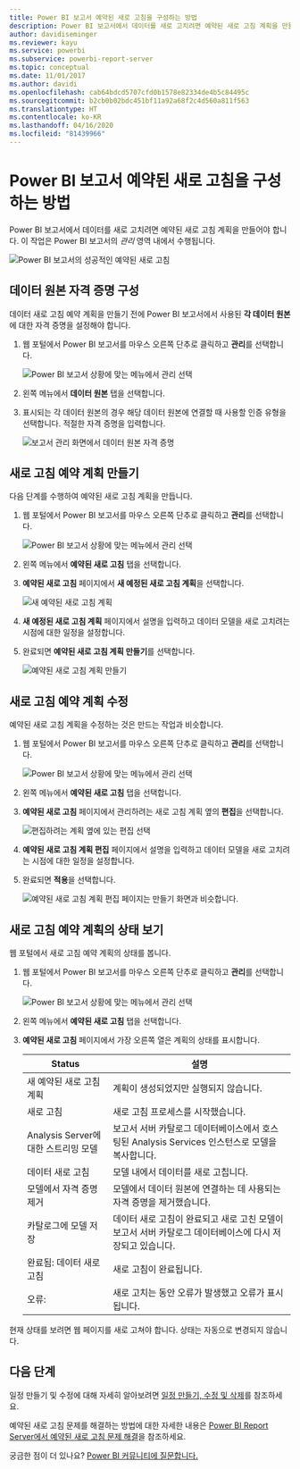 ```yaml
---
title: Power BI 보고서 예약된 새로 고침을 구성하는 방법
description: Power BI 보고서에서 데이터를 새로 고치려면 예약된 새로 고침 계획을 만들어야 합니다.
author: davidiseminger
ms.reviewer: kayu
ms.service: powerbi
ms.subservice: powerbi-report-server
ms.topic: conceptual
ms.date: 11/01/2017
ms.author: davidi
ms.openlocfilehash: cab64bdcd5707cfd0b1578e82334de4b5c84495c
ms.sourcegitcommit: b2cb0b02bdc451bf11a92a68f2c4d560a811f563
ms.translationtype: HT
ms.contentlocale: ko-KR
ms.lasthandoff: 04/16/2020
ms.locfileid: "81439966"
---
```

# <a name="how-to-configure-power-bi-report-scheduled-refresh"></a>Power BI 보고서 예약된 새로 고침을 구성하는 방법
Power BI 보고서에서 데이터를 새로 고치려면 예약된 새로 고침 계획을 만들어야 합니다. 이 작업은 Power BI 보고서의 *관리* 영역 내에서 수행됩니다.

![Power BI 보고서의 성공적인 예약된 새로 고침](media/configure-scheduled-refresh/scheduled-refresh-success.png)

## <a name="configure-data-source-credentials"></a>데이터 원본 자격 증명 구성
데이터 새로 고침 예약 계획을 만들기 전에 Power BI 보고서에서 사용된 **각 데이터 원본**에 대한 자격 증명을 설정해야 합니다.

1. 웹 포털에서 Power BI 보고서를 마우스 오른쪽 단추로 클릭하고 **관리**를 선택합니다.
   
    ![Power BI 보고서 상황에 맞는 메뉴에서 관리 선택](media/configure-scheduled-refresh/manage-power-bi-report.png)
2. 왼쪽 메뉴에서 **데이터 원본** 탭을 선택합니다.
3. 표시되는 각 데이터 원본의 경우 해당 데이터 원본에 연결할 때 사용할 인증 유형을 선택합니다. 적절한 자격 증명을 입력합니다.
   
    ![보고서 관리 화면에서 데이터 원본 자격 증명](media/configure-scheduled-refresh/data-source-credentials.png)

## <a name="creating-a-schedule-refresh-plan"></a>새로 고침 예약 계획 만들기
다음 단계를 수행하여 예약된 새로 고침 계획을 만듭니다.

1. 웹 포털에서 Power BI 보고서를 마우스 오른쪽 단추로 클릭하고 **관리**를 선택합니다.
   
    ![Power BI 보고서 상황에 맞는 메뉴에서 관리 선택](media/configure-scheduled-refresh/manage-power-bi-report.png)
2. 왼쪽 메뉴에서 **예약된 새로 고침** 탭을 선택합니다.
3. **예약된 새로 고침** 페이지에서 **새 예정된 새로 고침 계획**을 선택합니다.
   
    ![새 예약된 새로 고침 계획](media/configure-scheduled-refresh/new-scheduled-refresh-plan.png)
4. **새 예정된 새로 고침 계획** 페이지에서 설명을 입력하고 데이터 모델을 새로 고치려는 시점에 대한 일정을 설정합니다.
5. 완료되면 **예약된 새로 고침 계획 만들기**를 선택합니다.
   
    ![예약된 새로 고침 계획 만들기](media/configure-scheduled-refresh/create-scheduled-refresh-plan.png)

## <a name="modifying-a-schedule-refresh-plan"></a>새로 고침 예약 계획 수정
예약된 새로 고침 계획을 수정하는 것은 만드는 작업과 비슷합니다.

1. 웹 포털에서 Power BI 보고서를 마우스 오른쪽 단추로 클릭하고 **관리**를 선택합니다.
   
    ![Power BI 보고서 상황에 맞는 메뉴에서 관리 선택](media/configure-scheduled-refresh/manage-power-bi-report.png)
2. 왼쪽 메뉴에서 **예약된 새로 고침** 탭을 선택합니다.
3. **예약된 새로 고침** 페이지에서 관리하려는 새로 고침 계획 옆의 **편집**을 선택합니다.
   
    ![편집하려는 계획 옆에 있는 편집 선택](media/configure-scheduled-refresh/edit-scheduled-refresh-plan.png)
4. **예약된 새로 고침 계획 편집** 페이지에서 설명을 입력하고 데이터 모델을 새로 고치려는 시점에 대한 일정을 설정합니다.
5. 완료되면 **적용**을 선택합니다.
   
    ![예약된 새로 고침 계획 편집 페이지는 만들기 화면과 비슷합니다.](media/configure-scheduled-refresh/edit-scheduled-refresh-plan-page.png)

## <a name="viewing-the-status-of-schedule-refresh-plan"></a>새로 고침 예약 계획의 상태 보기
웹 포털에서 새로 고침 예약 계획의 상태를 봅니다.

1. 웹 포털에서 Power BI 보고서를 마우스 오른쪽 단추로 클릭하고 **관리**를 선택합니다.
   
    ![Power BI 보고서 상황에 맞는 메뉴에서 관리 선택](media/configure-scheduled-refresh/manage-power-bi-report.png)
2. 왼쪽 메뉴에서 **예약된 새로 고침** 탭을 선택합니다.
3. **예약된 새로 고침** 페이지에서 가장 오른쪽 열은 계획의 상태를 표시합니다.
   
   | **Status** | **설명** |
   | --- | --- |
   | 새 예약된 새로 고침 계획 |계획이 생성되었지만 실행되지 않습니다. |
   | 새로 고침 |새로 고침 프로세스를 시작했습니다. |
   | Analysis Server에 대한 스트리밍 모델 |보고서 서버 카탈로그 데이터베이스에서 호스팅된 Analysis Services 인스턴스로 모델을 복사합니다. |
   | 데이터 새로 고침 |모델 내에서 데이터를 새로 고칩니다. |
   | 모델에서 자격 증명 제거 |모델에서 데이터 원본에 연결하는 데 사용되는 자격 증명을 제거했습니다. |
   | 카탈로그에 모델 저장 |데이터 새로 고침이 완료되고 새로 고친 모델이 보고서 서버 카탈로그 데이터베이스에 다시 저장되고 있습니다. |
   | 완료됨: 데이터 새로 고침 |새로 고침이 완료됩니다. |
   | 오류: |새로 고치는 동안 오류가 발생했고 오류가 표시됩니다. |

현재 상태를 보려면 웹 페이지를 새로 고쳐야 합니다. 상태는 자동으로 변경되지 않습니다.

## <a name="next-steps"></a>다음 단계
일정 만들기 및 수정에 대해 자세히 알아보려면 [일정 만들기, 수정 및 삭제](https://docs.microsoft.com/sql/reporting-services/subscriptions/create-modify-and-delete-schedules)를 참조하세요.

예약된 새로 고침 문제를 해결하는 방법에 대한 자세한 내용은 [Power BI Report Server에서 예약된 새로 고침 문제 해결](scheduled-refresh-troubleshoot.md)을 참조하세요.

궁금한 점이 더 있나요? [Power BI 커뮤니티에 질문합니다.](https://community.powerbi.com/)

